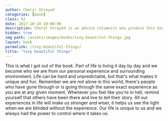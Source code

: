 ```yaml
---
author: Cheryl Strayed
categories: [book]
class: 52
date: 2017-10-18 10:00:00
description: Cheryl Strayed is an advice columnist who produce this book with advices she gave to her followers. Life is not easy and we all go through it day by day. We are all imperfect human and this book shows you some of the issues people have in their life. What I learned from this book is that we are not alone in this world. We all have worries, fears, insecurity, and whatever it may be, there are others who have felt that way.
hidden: true
img-path: /assets/images/books/tiny-beautiful-things.jpg
layout: book
permalink: /tiny-beautiful-things/
title: "tiny beautiful things"
---
```


This is what I got out of the book. Part of life is living it day by day and we become who we are from our personal experience and surrounding environment. Life can be hard and unpredictable, but that's what makes it unique and fun. Remember we are not alone in this world, there's people who have gone through or is going through the same exact experience as you are at any given moment. Whenever you feel like you're in hell, remind yourself that others have been there and live to tell their story. All our experiences in life will make us stronger and wiser, it helps us see the light when we are blinded without the experience. Our life is unique to us and we always had the power to control where it takes us.